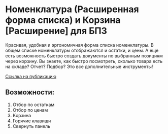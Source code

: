 # Номенклатура (Расширенная форма списка) и Корзина [Расширение] для БП3

Красивая, удобная и эргономичная форма списка номенклатуры. В общем списке номенклатуры отображаются и остатки, и цены. А еще есть возможность быстро создать документы по выбранным позициям через корзину.
Вы знаете, как быстро посмотреть, сколько товара есть на складе? Отчет? Подбор? Это все дополнительные инструменты! 

[Ссылка на публикацию](https://infostart.ru/public/462758/)

## Возможности:
1. Отбор по остаткам
2. Отбор по ценам
3. Корзина
4. Горячие клавиши
5. Свернуть панель
